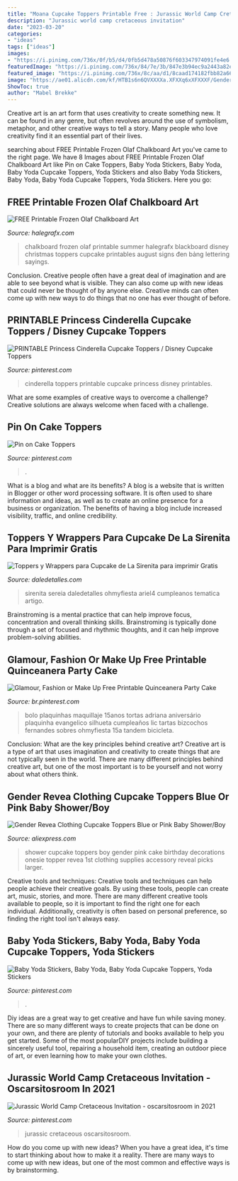 ```yaml
---
title: "Moana Cupcake Toppers Printable Free : Jurassic World Camp Cretaceous Invitation"
description: "Jurassic world camp cretaceous invitation"
date: "2023-03-20"
categories:
- "ideas"
tags: ["ideas"]
images:
- "https://i.pinimg.com/736x/0f/b5/d4/0fb5d478a50876f603347974091fe4e6.jpg"
featuredImage: "https://i.pinimg.com/736x/84/7e/3b/847e3b94ec9a2443a82e5b39d51f6e13.jpg"
featured_image: "https://i.pinimg.com/736x/8c/aa/d1/8caad174182fbb82a66cc67e49de7010.jpg"
image: "https://ae01.alicdn.com/kf/HTB1s6n6QVXXXXa.XFXXq6xXFXXXF/Gender-Revea-Clothing-Cupcake-Toppers-Blue-or-Pink-Baby-Shower-Boy-Girl-1st-Birthday-Party-Decorations.jpg"
ShowToc: true
author: "Mabel Brekke"
---
```



Creative art is an art form that uses creativity to create something new. It can be found in any genre, but often revolves around the use of symbolism, metaphor, and other creative ways to tell a story. Many people who love creativity find it an essential part of their lives.

	

		
searching about FREE Printable Frozen Olaf Chalkboard Art you've came to the right page. We have 8 Images about FREE Printable Frozen Olaf Chalkboard Art like Pin on Cake Toppers, Baby Yoda Stickers, Baby Yoda, Baby Yoda Cupcake Toppers, Yoda Stickers and also Baby Yoda Stickers, Baby Yoda, Baby Yoda Cupcake Toppers, Yoda Stickers. Here you go:
		
    
## FREE Printable Frozen Olaf Chalkboard Art

<img loading=lazy src="http://halegrafx.com/wp-content/uploads/2014/08/frozen-chalkboard-art.jpg?ad2502" onerror="this.onerror=null;this.src='https://tse1.mm.bing.net/th?id=OIP.zlww3wnewHsFw0o0xKVoJQHaHa&amp;pid=15.1';" alt="FREE Printable Frozen Olaf Chalkboard Art">

_Source: halegrafx.com_

>chalkboard frozen olaf printable summer halegrafx blackboard disney christmas toppers cupcake printables august signs đen bảng lettering sayings. 

	

Conclusion.
Creative people often have a great deal of imagination and are able to see beyond what is visible. They can also come up with new ideas that could never be thought of by anyone else. Creative minds can often come up with new ways to do things that no one has ever thought of before.

    
## PRINTABLE Princess Cinderella Cupcake Toppers / Disney Cupcake Toppers

<img loading=lazy src="https://i.pinimg.com/736x/f3/2c/e1/f32ce151949271af2f243fa068f13eaf.jpg" onerror="this.onerror=null;this.src='https://tse4.mm.bing.net/th?id=OIP.s4vn8jHJBPSCepfxrI68bQHaHa&amp;pid=15.1';" alt="PRINTABLE Princess Cinderella Cupcake Toppers / Disney Cupcake Toppers">

_Source: pinterest.com_

>cinderella toppers printable cupcake princess disney printables. 

	

What are some examples of creative ways to overcome a challenge?
Creative solutions are always welcome when faced with a challenge.

    
## Pin On Cake Toppers

<img loading=lazy src="https://i.pinimg.com/736x/0f/b5/d4/0fb5d478a50876f603347974091fe4e6.jpg" onerror="this.onerror=null;this.src='https://tse4.mm.bing.net/th?id=OIP.hYkbHVFsjWDWJuRuNQdgkQHaJ3&amp;pid=15.1';" alt="Pin on Cake Toppers">

_Source: pinterest.com_

>. 

	

What is a blog and what are its benefits?
A blog is a website that is written in Blogger or other word processing software. It is often used to share information and ideas, as well as to create an online presence for a business or organization. The benefits of having a blog include increased visibility, traffic, and online credibility.

    
## Toppers Y Wrappers Para Cupcake De La Sirenita Para Imprimir Gratis

<img loading=lazy src="https://i2.wp.com/www.daledetalles.com/wp-content/uploads/2016/02/princesa-ariel4.png" onerror="this.onerror=null;this.src='https://tse4.mm.bing.net/th?id=OIP.cdQCUQRiAb1Q-ws3iQsbggHaDR&amp;pid=15.1';" alt="Toppers y Wrappers para Cupcake de La Sirenita para imprimir Gratis">

_Source: daledetalles.com_

>sirenita sereia daledetalles ohmyfiesta ariel4 cumpleanos tematica artigo. 

	

Brainstroming is a mental practice that can help improve focus, concentration and overall thinking skills. Brainstroming is typically done through a set of focused and rhythmic thoughts, and it can help improve problem-solving abilities.

    
## Glamour, Fashion Or Make Up Free Printable Quinceanera Party Cake

<img loading=lazy src="https://i.pinimg.com/736x/84/7e/3b/847e3b94ec9a2443a82e5b39d51f6e13.jpg" onerror="this.onerror=null;this.src='https://tse1.mm.bing.net/th?id=OIP.4mLJIRBdR8H38AcKcQov0AHaLA&amp;pid=15.1';" alt="Glamour, Fashion or Make Up Free Printable Quinceanera Party Cake">

_Source: br.pinterest.com_

>bolo plaquinhas maquillaje 15anos tortas adriana aniversário plaquinha evangelico silhueta cumpleaños lic tartas bizcochos fernandes sobres ohmyfiesta 15a tandem bicicleta. 

	

Conclusion: What are the key principles behind creative art?
Creative art is a type of art that uses imagination and creativity to create things that are not typically seen in the world. There are many different principles behind creative art, but one of the most important is to be yourself and not worry about what others think.

    
## Gender Revea Clothing Cupcake Toppers Blue Or Pink Baby Shower/Boy

<img loading=lazy src="https://ae01.alicdn.com/kf/HTB1s6n6QVXXXXa.XFXXq6xXFXXXF/Gender-Revea-Clothing-Cupcake-Toppers-Blue-or-Pink-Baby-Shower-Boy-Girl-1st-Birthday-Party-Decorations.jpg" onerror="this.onerror=null;this.src='https://tse4.mm.bing.net/th?id=OIP.pDkUnDy19RpJPrQN_gOqFQHaHa&amp;pid=15.1';" alt="Gender Revea Clothing Cupcake Toppers Blue or Pink Baby Shower/Boy">

_Source: aliexpress.com_

>shower cupcake toppers boy gender pink cake birthday decorations onesie topper revea 1st clothing supplies accessory reveal picks larger. 

	

Creative tools and techniques:
Creative tools and techniques can help people achieve their creative goals. By using these tools, people can create art, music, stories, and more. There are many different creative tools available to people, so it is important to find the right one for each individual. Additionally, creativity is often based on personal preference, so finding the right tool isn't always easy.

    
## Baby Yoda Stickers, Baby Yoda, Baby Yoda Cupcake Toppers, Yoda Stickers

<img loading=lazy src="https://i.pinimg.com/736x/d5/4c/b1/d54cb10fcdeb2162bf60c0b8b63a1d1d.jpg" onerror="this.onerror=null;this.src='https://tse3.mm.bing.net/th?id=OIP.3Py6NVWeGgGK5kZO8gRptwHaHa&amp;pid=15.1';" alt="Baby Yoda Stickers, Baby Yoda, Baby Yoda Cupcake Toppers, Yoda Stickers">

_Source: pinterest.com_

>. 

	

Diy ideas are a great way to get creative and have fun while saving money. There are so many different ways to create projects that can be done on your own, and there are plenty of tutorials and books available to help you get started. Some of the most popularDIY projects include building a sincerely useful tool, repairing a household item, creating an outdoor piece of art, or even learning how to make your own clothes.

    
## Jurassic World Camp Cretaceous Invitation - Oscarsitosroom In 2021

<img loading=lazy src="https://i.pinimg.com/736x/8c/aa/d1/8caad174182fbb82a66cc67e49de7010.jpg" onerror="this.onerror=null;this.src='https://tse4.mm.bing.net/th?id=OIP.mbckqPw3H11rGoClKSrVRwHaKX&amp;pid=15.1';" alt="Jurassic World Camp Cretaceous Invitation - oscarsitosroom in 2021">

_Source: pinterest.com_

>jurassic cretaceous oscarsitosroom. 

	

How do you come up with new ideas?
When you have a great idea, it's time to start thinking about how to make it a reality. There are many ways to come up with new ideas, but one of the most common and effective ways is by brainstorming.

